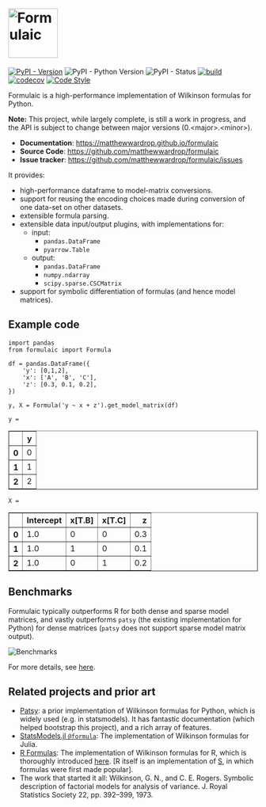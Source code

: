 # <img src="https://raw.githubusercontent.com/matthewwardrop/formulaic/main/docsite/docs/assets/images/logo_with_text.png" alt="Formulaic" height=100/>

[![PyPI - Version](https://img.shields.io/pypi/v/formulaic.svg)](https://pypi.org/project/formulaic/)
![PyPI - Python Version](https://img.shields.io/pypi/pyversions/formulaic.svg)
![PyPI - Status](https://img.shields.io/pypi/status/formulaic.svg)
[![build](https://img.shields.io/github/actions/workflow/status/matthewwardrop/formulaic/tests.yml?branch=main)](https://github.com/matthewwardrop/formulaic/actions?query=workflow%3A%22Run+Tox+Tests%22)
[![codecov](https://codecov.io/gh/matthewwardrop/formulaic/branch/main/graph/badge.svg)](https://codecov.io/gh/matthewwardrop/formulaic)
[![Code Style](https://img.shields.io/badge/code%20style-black-black)](https://github.com/psf/black)

Formulaic is a high-performance implementation of Wilkinson formulas for Python.

**Note:** This project, while largely complete, is still a work in progress, and the API is subject to change between major versions (0.&lt;major&gt;.&lt;minor&gt;).

- **Documentation**: https://matthewwardrop.github.io/formulaic
- **Source Code**: https://github.com/matthewwardrop/formulaic
- **Issue tracker**: https://github.com/matthewwardrop/formulaic/issues


It provides:

- high-performance dataframe to model-matrix conversions.
- support for reusing the encoding choices made during conversion of one data-set on other datasets.
- extensible formula parsing.
- extensible data input/output plugins, with implementations for:
  - input:
    - `pandas.DataFrame`
    - `pyarrow.Table`
  - output:
    - `pandas.DataFrame`
    - `numpy.ndarray`
    - `scipy.sparse.CSCMatrix`
- support for symbolic differentiation of formulas (and hence model matrices).

## Example code

```
import pandas
from formulaic import Formula

df = pandas.DataFrame({
    'y': [0,1,2],
    'x': ['A', 'B', 'C'],
    'z': [0.3, 0.1, 0.2],
})

y, X = Formula('y ~ x + z').get_model_matrix(df)
```

`y = `
<table border="1" class="dataframe">
  <thead>
    <tr style="text-align: right;">
      <th></th>
      <th>y</th>
    </tr>
  </thead>
  <tbody>
    <tr>
      <th>0</th>
      <td>0</td>
    </tr>
    <tr>
      <th>1</th>
      <td>1</td>
    </tr>
    <tr>
      <th>2</th>
      <td>2</td>
    </tr>
  </tbody>
</table>

`X = `
<table border="1" class="dataframe">
  <thead>
    <tr style="text-align: right;">
      <th></th>
      <th>Intercept</th>
      <th>x[T.B]</th>
      <th>x[T.C]</th>
      <th>z</th>
    </tr>
  </thead>
  <tbody>
    <tr>
      <th>0</th>
      <td>1.0</td>
      <td>0</td>
      <td>0</td>
      <td>0.3</td>
    </tr>
    <tr>
      <th>1</th>
      <td>1.0</td>
      <td>1</td>
      <td>0</td>
      <td>0.1</td>
    </tr>
    <tr>
      <th>2</th>
      <td>1.0</td>
      <td>0</td>
      <td>1</td>
      <td>0.2</td>
    </tr>
  </tbody>
</table>

## Benchmarks

Formulaic typically outperforms R for both dense and sparse model matrices, and vastly outperforms `patsy` (the existing implementation for Python) for dense matrices (`patsy` does not support sparse model matrix output).

![Benchmarks](https://github.com/matthewwardrop/formulaic/raw/main/benchmarks/benchmarks.png)

For more details, see [here](benchmarks/README.md).

## Related projects and prior art

- [Patsy](https://github.com/pydata/patsy): a prior implementation of Wilkinson formulas for Python, which is widely used (e.g. in statsmodels). It has fantastic documentation (which helped bootstrap this project), and a rich array of features.
- [StatsModels.jl `@formula`](https://juliastats.org/StatsModels.jl/stable/formula/): The implementation of Wilkinson formulas for Julia.
- [R Formulas](https://www.rdocumentation.org/packages/stats/versions/3.6.2/topics/formula): The implementation of Wilkinson formulas for R, which is thoroughly introduced [here](https://cran.r-project.org/web/packages/Formula/vignettes/Formula.pdf). [R itself is an implementation of [S](https://en.wikipedia.org/wiki/S_%28programming_language%29), in which formulas were first made popular].
- The work that started it all: Wilkinson, G. N., and C. E. Rogers. Symbolic description of factorial models for analysis of variance. J. Royal Statistics Society 22, pp. 392–399, 1973.
